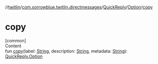 //[twitlin](../../../index.md)/[com.sorrowblue.twitlin.directmessages](../../index.md)/[QuickReply](../index.md)/[Option](index.md)/[copy](copy.md)



# copy  
[common]  
Content  
fun [copy](copy.md)(label: [String](https://kotlinlang.org/api/latest/jvm/stdlib/kotlin/-string/index.html), description: [String](https://kotlinlang.org/api/latest/jvm/stdlib/kotlin/-string/index.html), metadata: [String](https://kotlinlang.org/api/latest/jvm/stdlib/kotlin/-string/index.html)): [QuickReply.Option](index.md)  



